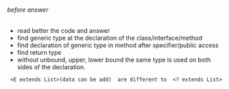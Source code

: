 ###### before answer
* read better the code and answer
* find generic type at the declaration of the class/interface/method
* find declaration of generic type in method after specifier/public access
* find return type
* without unbound, upper, lower bound  the same type is used on both sides of the declaration.
```
 <E extends List>(data can be add)  are different to  <? extends List>
```
